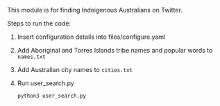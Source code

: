This module is for finding Indeigenous Australians on Twitter.

Steps to run the code:

1. Insert configuration details into files/configure.yaml

2. Add Aboriginal and Torres Islands tribe names and popular words to ```names.txt```

3. Add Australian city names to ```cities.txt```

4. Run user_search.py

   ```bash
   python3 user_search.py
   ```
